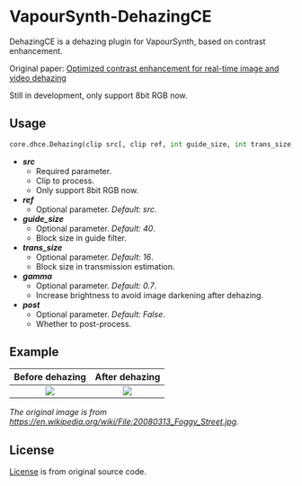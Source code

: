 # VapourSynth-DehazingCE
DehazingCE is a dehazing plugin for VapourSynth, based on contrast enhancement.

Original paper: [Optimized contrast enhancement for real-time image and video dehazing](http://mcl.korea.ac.kr/projects/dehazing/#userconsent#)

Still in development, only support 8bit RGB now.

## Usage

```python
core.dhce.Dehazing(clip src[, clip ref, int guide_size, int trans_size, float gamma, bool post])
```

* ***src***
    * Required parameter.
    * Clip to process.
    * Only support 8bit RGB now.
* ***ref***
    * Optional parameter. *Default: src*.
* ***guide_size***
    * Optional parameter. *Default: 40*.
    * Block size in guide filter.
* ***trans_size***
    * Optional parameter. *Default: 16*.
    * Block size in transmission estimation.
* ***gamma***
    * Optional parameter. *Default: 0.7*.
    * Increase brightness to avoid image darkening after dehazing.
* ***post***
    * Optional parameter. *Default: False*.
    * Whether to post-process.

## Example

| Before dehazing | After dehazing |
| :-------------: | :------------: |
| ![](https://i.loli.net/2020/06/12/rnjvJQdM6a3BZIg.jpg) | ![](https://i.loli.net/2020/06/12/hqgX9veIykwiL1r.jpg) |

*The original image is from https://en.wikipedia.org/wiki/File:20080313_Foggy_Street.jpg.*

## License

[License](https://github.com/Kiyamou/VapourSynth-DehazingCE/blob/master/LICENSE) is from original source code.
